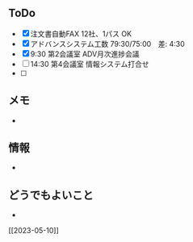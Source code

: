 ## ToDo
- [x] 注文書自動FAX 12社、1パス OK
- [x] アドバンスシステム工数 79:30/75:00　差: 4:30
- [x] 9:30 第2会議室 ADV月次進捗会議 
- [ ] 14:30 第4会議室 情報システム打合せ
- [ ] 


## メモ
- 


## 情報
- 


## どうでもよいこと
- 


[[2023-05-10]]

